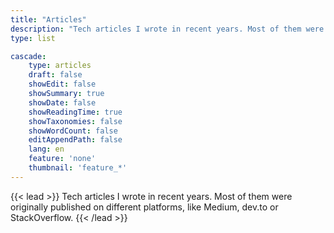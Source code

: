 ```yaml
---
title: "Articles"
description: "Tech articles I wrote in recent years. Most of them were originally published on different platforms, like Medium or StackOverflow."
type: list

cascade:
    type: articles
    draft: false
    showEdit: false
    showSummary: true
    showDate: false
    showReadingTime: true
    showTaxonomies: false
    showWordCount: false
    editAppendPath: false
    lang: en
    feature: 'none'
    thumbnail: 'feature_*'
---
```


{{< lead >}}
Tech articles I wrote in recent years. Most of them were originally published on different platforms, like Medium,
dev.to or StackOverflow.
{{< /lead >}}
